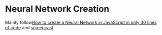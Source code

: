 # Neural Network Creation

Mainly follow[How to create a Neural Network in JavaScript in only 30 lines of code](https://medium.freecodecamp.org/how-to-create-a-neural-network-in-javascript-in-only-30-lines-of-code-343dafc50d49) and [screencast](https://scrimba.com/casts/cast-1980)

